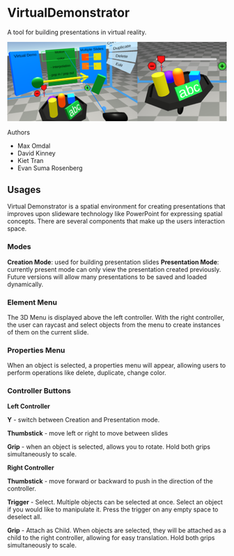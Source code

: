 # VirtualDemonstrator
A tool for building presentations in virtual reality.

![Teaser](Images/virtualDemonstrator_teaser.png)

Authors
- Max Omdal
- David Kinney
- Kiet Tran
- Evan Suma Rosenberg 

## Usages
Virtual Demonstrator is a spatial environment for creating presentations that improves upon slideware technology like PowerPoint for expressing spatial concepts. There are several components that make up the users interaction space.

### Modes
**Creation Mode**: used for building presentation slides
**Presentation Mode**: currently present mode can only view the presentation created previously. Future versions will allow many presentations to be saved and loaded dynamically.

### Element Menu
The 3D Menu is displayed above the left controller. With the right controller, the user can raycast and select objects from the menu to create instances of them on the current slide.

### Properties Menu
When an object is selected, a properties menu will appear, allowing users to perform operations like delete, duplicate, change color.

### Controller Buttons
**Left Controller**

**Y** - switch between Creation and Presentation mode.

**Thumbstick** - move left or right to move between slides

**Grip** - when an object is selected, allows you to rotate. Hold both grips simultaneously to scale.

**Right Controller**

**Thumbstick** - move forward or backward to push in the direction of the controller.

**Trigger** - Select. Multiple objects can be selected at once. Select an object if you would like to manipulate it. Press the trigger on any empty space to deselect all.

**Grip** - Attach as Child. When objects are selected, they will be attached as a child to the right controller, allowing for easy translation. Hold both grips simultaneously to scale.